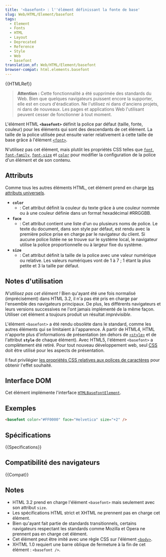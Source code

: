 ```yaml
---
title: '<basefont> : l''élément définissant la fonte de base'
slug: Web/HTML/Element/basefont
tags:
  - Element
  - Fonts
  - HTML
  - Layout
  - Deprecated
  - Reference
  - Style
  - Web
  - basefont
translation_of: Web/HTML/Element/basefont
browser-compat: html.elements.basefont
---
```

{{HTMLRef}}

> **Attention :** Cette fonctionnalité a été supprimée des standards du Web. Bien que quelques navigateurs puissent encore la supporter, elle est en cours d'éradication. Ne l'utilisez ni dans d'anciens projets, ni dans de nouveaux. Les pages et applications Web l'utilisant peuvent cesser de fonctionner à tout moment.

L'élément HTML **`<basefont>`** définit la police par défaut (taille, fonte, couleur) pour les éléments qui sont des descendants de cet élément. La taille de la police utilisée peut ensuite varier relativement à cette taille de base grâce à l'élément [`<font>`](/fr/docs/Web/HTML/Element/font).

N'utilisez pas cet élément, mais plutôt les propriétés CSS telles que [`font`](/fr/docs/Web/CSS/font), [`font-family`](/fr/docs/Web/CSS/font-family), [`font-size`](/fr/docs/Web/CSS/font-size) et [`color`](/fr/docs/Web/CSS/color) pour modifier la configuration de la police d'un élément et de son contenu.

## Attributs

Comme tous les autres éléments HTML, cet élément prend en charge [les attributs universels](/fr/docs/Web/HTML/Global_attributes).

- **`color`**
  - : Cet attribut définit la couleur du texte grâce à une couleur nommée ou à une couleur définie dans un format hexadécimal #RRGGBB.
- **`face`**
  - : Cet attribut contient une liste d'un ou plusieurs noms de police. Le texte du document, dans son style par défaut, est rendu avec la première police prise en charge par le navigateur du client. Si aucune police listée ne se trouve sur le système local, le navigateur utilise la police proportionnelle ou à largeur fixe du système.
- **`size`**
  - : Cet attribut définit la taille de la police avec une valeur numérique ou relative. Les valeurs numériques vont de 1 à 7 ; 1 étant la plus petite et 3 la taille par défaut.

## Notes d'utilisation

_N'utilisez pas cet élément !_ Bien qu'ayant été une fois normalisé (imprécisément) dans HTML 3.2, il n'a pas été pris en charge par l'ensemble des navigateurs principaux. De plus, les différents navigateurs et leurs versions successives ne l'ont jamais implémenté de la même façon. Utiliser cet élément a toujours produit un résultat _imprévisible_.

L'élément `<basefont>` a été rendu obsolète dans le standard, comme les autres éléments qui se limitaient à l'apparence. À partir de HTML4, HTML n'apporte plus d'informations de présentation (en dehors de [`<style>`](/fr/docs/Web/HTML/Element/style) et de l'attribut **`style`** de chaque élément). Avec HTML5, l'élément `<basefont>` a complètement été retiré. Pour tout nouveau développement web, seul [CSS](/fr/docs/Web/CSS) doit être utilisé pour les aspects de présentation.

Il faut privilégier [les propriétés CSS relatives aux polices de caractères](/fr/docs/Web/CSS/CSS_Fonts) pour obtenir l'effet souhaité.

## Interface DOM

Cet élément implémente l'interface [`HTMLBaseFontElement`](/fr/docs/Web/API/HTMLBaseFontElement).

## Exemples

```html
<basefont color="#FF0000" face="Helvetica" size="+2" />
```

## Spécifications

{{Specifications}}

## Compatibilité des navigateurs

{{Compat}}

## Notes

- HTML 3.2 prend en charge l'élément `<basefont>` mais seulement avec son attribut `size`.
- Les spécifications HTML strict et XHTML ne prennent pas en charge cet élément.
- Bien qu'ayant fait partie de standards transitionnels, certains navigateurs respectant les standards comme Mozilla et Opera ne prennent pas en charge cet élément.
- Cet élément peut être imité avec une règle CSS sur l'élément [`<body>`](/fr/docs/Web/HTML/Element/body).
- XHTML 1.0 requiert une barre oblique de fermeture à la fin de cet élément : `<basefont />`.

